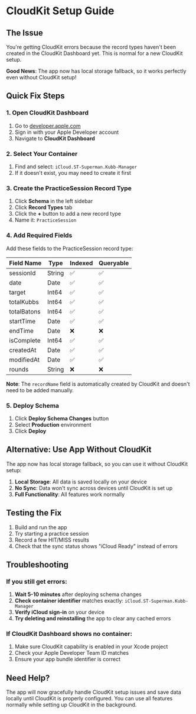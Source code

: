 # CloudKit Setup Guide

## The Issue
You're getting CloudKit errors because the record types haven't been created in the CloudKit Dashboard yet. This is normal for a new CloudKit setup.

**Good News**: The app now has local storage fallback, so it works perfectly even without CloudKit setup!

## Quick Fix Steps

### 1. Open CloudKit Dashboard
1. Go to [developer.apple.com](https://developer.apple.com)
2. Sign in with your Apple Developer account
3. Navigate to **CloudKit Dashboard**

### 2. Select Your Container
1. Find and select: `iCloud.ST-Superman.Kubb-Manager`
2. If it doesn't exist, you may need to create it first

### 3. Create the PracticeSession Record Type
1. Click **Schema** in the left sidebar
2. Click **Record Types** tab
3. Click the **+** button to add a new record type
4. Name it: `PracticeSession`

### 4. Add Required Fields
Add these fields to the PracticeSession record type:

| Field Name | Type | Indexed | Queryable |
|------------|------|---------|-----------|
| sessionId | String | ✅ | ✅ |
| date | Date | ✅ | ✅ |
| target | Int64 | ✅ | ✅ |
| totalKubbs | Int64 | ✅ | ✅ |
| totalBatons | Int64 | ✅ | ✅ |
| startTime | Date | ✅ | ✅ |
| endTime | Date | ❌ | ❌ |
| isComplete | Int64 | ✅ | ✅ |
| createdAt | Date | ✅ | ✅ |
| modifiedAt | Date | ✅ | ✅ |
| rounds | String | ❌ | ❌ |

**Note**: The `recordName` field is automatically created by CloudKit and doesn't need to be added manually.

### 5. Deploy Schema
1. Click **Deploy Schema Changes** button
2. Select **Production** environment
3. Click **Deploy**

## Alternative: Use App Without CloudKit

The app now has local storage fallback, so you can use it without CloudKit setup:

1. **Local Storage**: All data is saved locally on your device
2. **No Sync**: Data won't sync across devices until CloudKit is set up
3. **Full Functionality**: All features work normally

## Testing the Fix

1. Build and run the app
2. Try starting a practice session
3. Record a few HIT/MISS results
4. Check that the sync status shows "iCloud Ready" instead of errors

## Troubleshooting

### If you still get errors:
1. **Wait 5-10 minutes** after deploying schema changes
2. **Check container identifier** matches exactly: `iCloud.ST-Superman.Kubb-Manager`
3. **Verify iCloud sign-in** on your device
4. **Try deleting and reinstalling** the app to clear any cached errors

### If CloudKit Dashboard shows no container:
1. Make sure CloudKit capability is enabled in your Xcode project
2. Check your Apple Developer Team ID matches
3. Ensure your app bundle identifier is correct

## Need Help?

The app will now gracefully handle CloudKit setup issues and save data locally until CloudKit is properly configured. You can use all features normally while setting up CloudKit in the background.
